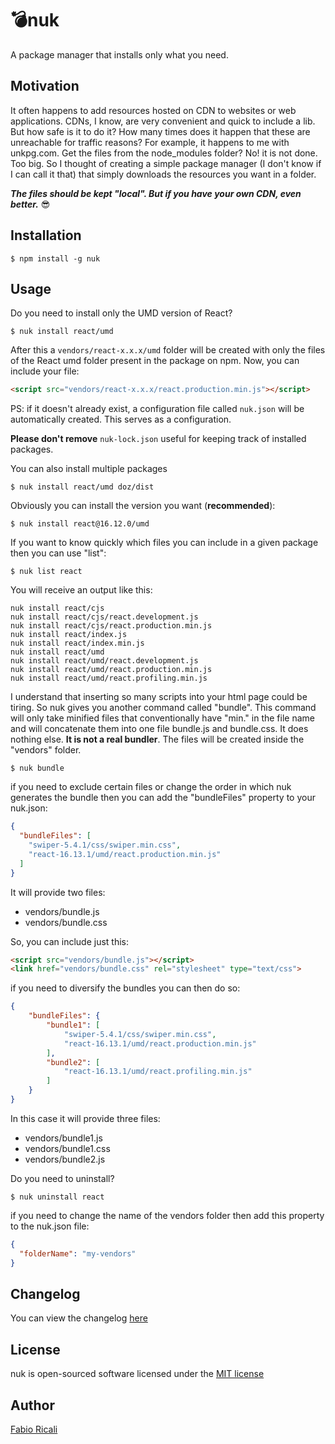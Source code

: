 # 💣nuk
A package manager that installs only what you need.

## Motivation
It often happens to add resources hosted on CDN to websites or web applications. CDNs, I know, are very convenient and 
quick to include a lib. But how safe is it to do it? How many times does it happen that these are unreachable 
for traffic reasons? For example, it happens to me with unkpg.com. Get the files from the node_modules folder? No! 
it is not done. Too big. So I thought of creating a simple package manager (I don't know if I can call it that) that 
simply downloads the resources you want in a folder.

***The files should be kept "local". But if you have your own CDN, even better.*** 😎

## Installation
```
$ npm install -g nuk
```

## Usage

Do you need to install only the UMD version of React?
```
$ nuk install react/umd
```

After this a `vendors/react-x.x.x/umd` folder will be created with only the files of the React umd folder present in the package on npm.
Now, you can include your file:
```html
<script src="vendors/react-x.x.x/react.production.min.js"></script>
```

PS: if it doesn't already exist, a configuration file called `nuk.json` will be automatically created. This serves as 
a configuration.

**Please don't remove** `nuk-lock.json` useful for keeping track of installed packages.

You can also install multiple packages
```
$ nuk install react/umd doz/dist
```

Obviously you can install the version you want (**recommended**):
```
$ nuk install react@16.12.0/umd
```

If you want to know quickly which files you can include in a given package then you can use "list":
```
$ nuk list react
```

You will receive an output like this:
```
nuk install react/cjs
nuk install react/cjs/react.development.js
nuk install react/cjs/react.production.min.js
nuk install react/index.js
nuk install react/index.min.js
nuk install react/umd
nuk install react/umd/react.development.js
nuk install react/umd/react.production.min.js
nuk install react/umd/react.profiling.min.js
```

I understand that inserting so many scripts into your html page could be tiring. So nuk gives you another command called 
"bundle". This command will only take minified files that conventionally have "min." in the file name and will concatenate 
them into one file bundle.js and bundle.css. It does nothing else. 
**It is not a real bundler**. The files will be created inside the "vendors" folder.
```
$ nuk bundle
```

if you need to exclude certain files or change the order in which nuk generates the bundle then you can add 
the "bundleFiles" property to your nuk.json:
```json
{
  "bundleFiles": [
    "swiper-5.4.1/css/swiper.min.css",
    "react-16.13.1/umd/react.production.min.js"  
  ]
}
```

It will provide two files:
- vendors/bundle.js
- vendors/bundle.css

So, you can include just this:
```html
<script src="vendors/bundle.js"></script>
<link href="vendors/bundle.css" rel="stylesheet" type="text/css">
```

if you need to diversify the bundles you can then do so:
```json
{
    "bundleFiles": {
        "bundle1": [
            "swiper-5.4.1/css/swiper.min.css",
            "react-16.13.1/umd/react.production.min.js"
        ],
        "bundle2": [
            "react-16.13.1/umd/react.profiling.min.js"
        ]
    }
}
```

In this case it will provide three files:
- vendors/bundle1.js
- vendors/bundle1.css
- vendors/bundle2.js

Do you need to uninstall?
```
$ nuk uninstall react
```

if you need to change the name of the vendors folder then add this property to the nuk.json file:
```json
{
  "folderName": "my-vendors"
}
```

## Changelog
You can view the changelog <a target="_blank" href="https://github.com/fabioricali/nuk/blob/master/CHANGELOG.md">here</a>

## License
nuk is open-sourced software licensed under the <a target="_blank" href="http://opensource.org/licenses/MIT">MIT license</a>

## Author
<a target="_blank" href="http://rica.li">Fabio Ricali</a>
